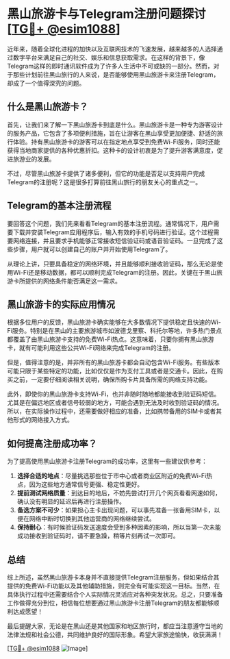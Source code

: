 # 黑山旅游卡与Telegram注册问题探讨[[TG💪+ @esim1088](https://t.me/s/esim1088)]

近年来，随着全球化进程的加快以及互联网技术的飞速发展，越来越多的人选择通过数字平台来满足自己的社交、娱乐和信息获取需求。在这样的背景下，像Telegram这样的即时通讯软件成为了许多人生活中不可或缺的一部分。然而，对于那些计划前往黑山旅行的人来说，是否能够使用黑山旅游卡来注册Telegram，却成了一个值得深究的问题。

## 什么是黑山旅游卡？

首先，让我们来了解一下黑山旅游卡到底是什么。黑山旅游卡是一种专为游客设计的服务产品，它包含了多项便利措施，旨在让游客在黑山享受更加便捷、舒适的旅行体验。持有黑山旅游卡的游客可以在指定地点享受到免费Wi-Fi服务，同时还能获得当地商家提供的各种优惠折扣。这种卡的设计初衷是为了提升游客满意度，促进旅游业的发展。

不过，尽管黑山旅游卡提供了诸多便利，但它的功能是否足以支持用户完成Telegram的注册呢？这是很多打算前往黑山旅行的朋友关心的重点之一。

## Telegram的基本注册流程

要回答这个问题，我们先来看看Telegram的基本注册流程。通常情况下，用户需要下载并安装Telegram应用程序后，输入有效的手机号码进行验证。这个过程需要网络连接，并且要求手机能够正常接收短信验证码或语音验证码。一旦完成了这些步骤，用户就可以创建自己的账户并开始使用Telegram了。

从理论上讲，只要具备稳定的网络环境，并且能够顺利接收验证码，那么无论是使用Wi-Fi还是移动数据，都可以顺利完成Telegram的注册。因此，关键在于黑山旅游卡所提供的网络条件能否满足这一需求。

## 黑山旅游卡的实际应用情况

根据多位用户的反馈，黑山旅游卡确实能够在大多数情况下提供稳定且快速的Wi-Fi服务。特别是在黑山的主要旅游城市如波德戈里察、科托尔等地，许多热门景点都覆盖了由黑山旅游卡支持的免费Wi-Fi热点。这意味着，只要你拥有黑山旅游卡，就有可能利用这些公共Wi-Fi网络来完成Telegram的注册。

但是，值得注意的是，并非所有的黑山旅游卡都会自动包含Wi-Fi服务。有些版本可能只限于某些特定的功能，比如仅仅是作为支付工具或者是交通卡。因此，在购买之前，一定要仔细阅读相关说明，确保所购卡片具备所需的网络支持功能。

此外，即使你的黑山旅游卡支持Wi-Fi，也并非随时随地都能接收到验证码短信。尤其是在偏远地区或者信号较弱的地方，可能会遇到无法及时收到验证码的情况。所以，在实际操作过程中，还需要做好相应的准备，比如携带备用的SIM卡或者其他形式的网络接入方式。

## 如何提高注册成功率？

为了提高使用黑山旅游卡注册Telegram的成功率，这里有一些建议供参考：

1. **选择合适的地点**：尽量挑选那些位于市中心或者商业区附近的免费Wi-Fi热点，因为这些地方通常信号更强、稳定性更好。
2. **提前测试网络质量**：到达目的地后，不妨先尝试打开几个网页看看网速如何，确认没有明显的延迟后再进行注册操作。
3. **备选方案不可少**：如果担心主卡出现问题，可以事先准备一张备用SIM卡，以便在网络中断时切换到其他运营商的网络继续尝试。
4. **保持耐心**：有时候验证码发送速度会受到多种因素的影响，所以当第一次未能成功接收到验证码时，请不要急躁，稍等片刻再试一次即可。

## 总结

综上所述，虽然黑山旅游卡本身并不直接提供Telegram注册服务，但如果结合其提供的免费Wi-Fi功能以及其他辅助措施，则完全有可能实现这一目标。当然，在具体执行过程中还需要结合个人实际情况灵活应对各种突发状况。总之，只要准备工作做得充分到位，相信每位想要通过黑山旅游卡注册Telegram的朋友都能够顺利达成愿望！

最后提醒大家，无论是在黑山还是其他国家和地区旅行时，都应当注意遵守当地的法律法规和社会公德，共同维护良好的国际形象。希望大家旅途愉快，收获满满！

[[TG💪+ @esim1088](https://t.me/s/esim1088) ![Image](https://i.postimg.cc/4NQfJmqS/Snipaste-2025-05-13-00-14-12.png)]